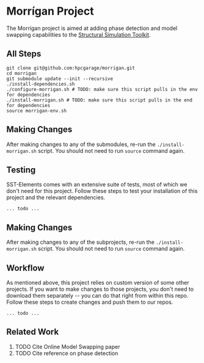 # Morrígan Project

The Morrígan project is aimed at adding phase detection and model swapping capabilities to the [Structural Simulation Toolkit](https://sst-simulator.org/). 

## All Steps

```
git clone git@github.com:hpcgarage/morrigan.git
cd morrigan
git submodule update --init --recursive
./install-dependencies.sh
./configure-morrigan.sh # TODO: make sure this script pulls in the env for dependencies
./install-morrigan.sh # TODO: make sure this script pulls in the end for dependencies
source morrigan-env.sh
```

## Making Changes
After making changes to any of the submodules, re-run the `./install-morrigan.sh` script. You should not need to run `source` command again. 


## Testing
SST-Elements comes with an extensive suite of tests, most of which we don't need for this project. Follow these steps to test your installation of this project and the relevant dependencies.

```
... todo ...
```

## Making Changes
After making changes to any of the subprojects, re-run the `./install-morrigan.sh` script. You should not need to run `source` command again. 

## Workflow 
As mentioned above, this project relies on custom version of some other projects. If you want to make changes to those projects, you don't need to download them separately -- you can do that right from within this repo. Follow these steps to create changes and push them to our repos.

```
... todo ...
```

## Related Work

1. TODO Cite Online Model Swapping paper
2. TODO Cite reference on phase detection
